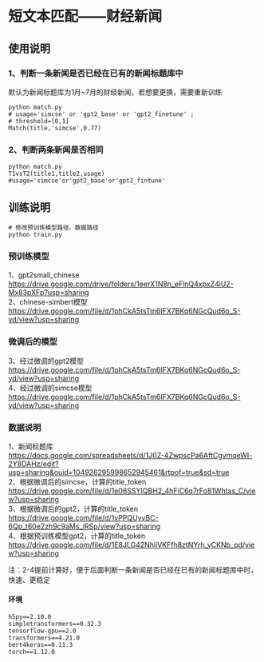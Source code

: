 # 短文本匹配——财经新闻
## 使用说明
### 1、判断一条新闻是否已经在已有的新闻标题库中
默认为新闻标题库为1月~7月的财经新闻，若想要更换，需要重新训练
```
python match.py
# usage='simcse' or 'gpt2_base' or 'gpt2_finetune' ;
# threshold=[0,1]
Match(title,'simcse',0.77)
```

### 2、判断两条新闻是否相同
```
python match.py
T1vsT2(title1,title2,usage) #usage='simcse'or'gpt2_base'or'gpt2_fintune'
```

## 训练说明
```
# 修改预训练模型路径，数据路径
python train.py
```

### 预训练模型
1、gpt2small_chinese  
https://drive.google.com/drive/folders/1eerX1N8n_eFlnQ4xpxZ4iU2-Mx83pXFp?usp=sharing  
2、chinese-simbert模型  
https://drive.google.com/file/d/1phCkA5tsTm6IFX7BKq6NGcQud6o_S-yd/view?usp=sharing

### 微调后的模型
3、经过微调的gpt2模型  
https://drive.google.com/file/d/1phCkA5tsTm6IFX7BKq6NGcQud6o_S-yd/view?usp=sharing  
4、经过微调的simcse模型  
https://drive.google.com/file/d/1phCkA5tsTm6IFX7BKq6NGcQud6o_S-yd/view?usp=sharing

### 数据说明
1、新闻标题库  
https://docs.google.com/spreadsheets/d/1J0Z-4ZwpscPa6AftCgvmqeWl-2Y8DAHz/edit?usp=sharing&ouid=104926295998652945461&rtpof=true&sd=true  
2、根据微调后的simcse，计算的title_token  
https://drive.google.com/file/d/1e06SSYIQBH2_4hFiC6q7rFo81Whtas_C/view?usp=sharing  
3、根据微调后的gpt2，计算的title_token  
https://drive.google.com/file/d/1vPPQUyvBC-6Qp_t60e2zh9c9aMs_iRSp/view?usp=sharing  
4、根据预训练模型gpt2，计算的title_token  
https://drive.google.com/file/d/1E8JLG42NhiiVKFfh8ztNYrh_vCKNb_pd/view?usp=sharing  
 
 
注：2-4提前计算好，便于后面判断一条新闻是否已经在已有的新闻标题库中时，快速、更稳定
  

#### 环境
```
h5py==2.10.0
simpletransformers==0.32.3
tensorflow-gpu==2.0
transformers==4.21.0
bert4keras==0.11.3
torch==1.12.0
```
